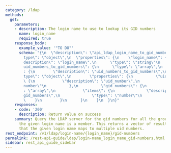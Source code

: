 ```yaml
---
category: /ldap
methods:
  get:
    parameters:
    - description: The login name to use to lookup its GID numbers
      name: login_name
      required: true
    response_body:
      example_value: '"TO DO"'
      schema: "{\n  \"description\": \"api_ldap_login_name_to_gid_numbers\",\n  \"\
        type\": \"object\",\n  \"properties\": {\n    \"login_name\": {\n      \"\
        description\": \"login_name\",\n      \"type\": \"string\"\n    },\n    \"\
        uid_numbers_to_gid_numbers\": {\n      \"type\": \"array\",\n      \"items\"\
        : {\n        \"description\": \"uid_numbers_to_gid_numbers\",\n        \"\
        type\": \"object\",\n        \"properties\": {\n          \"uid_number\":\
        \ {\n            \"description\": \"uid_number\",\n            \"type\": \"\
        number\"\n          },\n          \"gid_numbers\": {\n            \"type\"\
        : \"array\",\n            \"items\": {\n              \"description\": \"\
        gid_numbers\",\n              \"type\": \"number\"\n            }\n      \
        \    }\n        }\n      }\n    }\n  }\n}"
    responses:
    - code: '200'
      description: Return value on success
    summary: Query the LDAP server for the gid numbers for all the groups of which
      the given login name is a member. This returns a vector of results in the case
      that the given login name maps to multiple uid numbers.
rest_endpoint: /v1/ldap/login-name/{login_name}/gid-numbers
permalink: /rest-api-guide/ldap/login-name_login_name_gid-numbers.html
sidebar: rest_api_guide_sidebar
---
```

